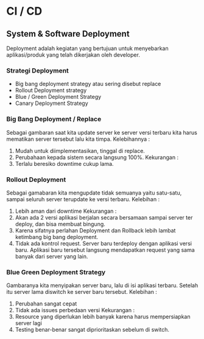 # CI / CD

## System & Software Deployment 
Deployment adalah kegiatan yang bertujuan untuk menyebarkan aplikasi/produk yang telah dikerjakan oleh developer.

### Strategi Deployment 
* Big bang deployment strategy atau sering disebut replace
* Rollout Deployment strategy 
* Blue / Green Deployment Strategy
* Canary Deployment Strategy

### Big Bang Deployment / Replace
Sebagai gambaran saat kita update server ke server versi terbaru kita harus mematikan server tersebut lalu kita timpa. 
Kelebihannya :
1. Mudah untuk diimplementasikan, tinggal di replace.
2. Perubahaan kepada sistem secara langsung 100%. 
Kekurangan :
1. Terlalu beresiko downtime cukup lama.

### Rollout Deployment 
Sebagai gamabaran kita mengupdate tidak semuanya yaitu satu-satu, sampai seluruh server terupdate ke versi terbaru.
Kelebihan :
1. Lebih aman dari downtime
Kekurangan : 
1. Akan ada 2 versi aplikasi berjalan secara bersamaan sampai server ter deploy, dan bisa membuat bingung.
2. Karena sifatnya perlahan Deployment dan Rollback lebih lambat ketimbang big bang deployment.
3. Tidak ada kontrol request. Server baru terdeploy dengan aplikasi versi baru. Aplikasi baru tersebut langsung mendapatkan request yang sama banyak dari server yang lain.

### Blue Green Deployment Strategy
Gambaranya kita menyipakan server baru, lalu di isi aplikasi terbaru. Setelah itu server lama diswitch ke server baru tersebut.
Kelebihan :
1. Perubahan sangat cepat
2. Tidak ada issues perbedaan versi
Kekurangan : 
1. Resource yang diperlukan lebih banyak karena harus mempersiapkan server lagi
2. Testing benar-benar sangat diprioritaskan sebelum di switch.


